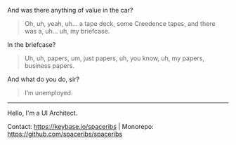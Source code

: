 And was there anything of value in the car?

> Oh, uh, yeah, uh… a tape deck, some Creedence tapes, and there was a, uh… uh, my briefcase.

In the briefcase?

> Uh, uh, papers, um, just papers, uh, you know, uh, my papers, business papers.

And what do you do, sir?

> I’m unemployed.

---

Hello, I'm a UI Architect.

Contact: <https://keybase.io/spaceribs> | Monorepo: <https://github.com/spaceribs/spaceribs>
